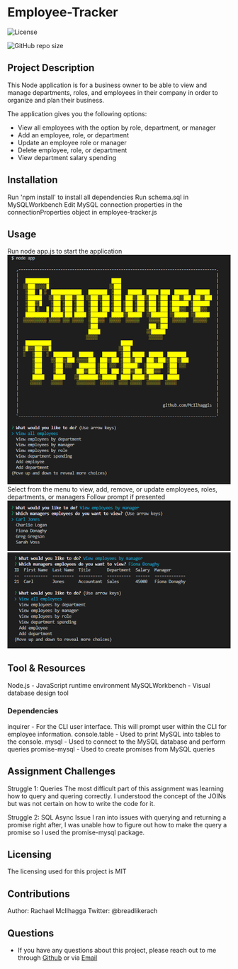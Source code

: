 # Employee-Tracker

![License](https://img.shields.io/github/license/mcilhaggis/responsive-portfolio)

![GitHub repo size](https://img.shields.io/github/repo-size/mcilhaggis/responsive-portfolio)

## Project Description

This Node application is for a business owner to be able to view and manage departments, roles, and employees in their company in order to organize and plan their business.

The application gives you the following options:

* View all employees with the option by role, department, or manager
* Add an employee, role, or department
* Update an employee role or manager
* Delete employee, role, or department
* View department salary spending
 
## Installation

Run 'npm install' to install all dependencies
Run schema.sql in MySQLWorkbench
Edit MySQL connection properties in the connectionProperties object in employee-tracker.js

## Usage

Run node app.js to start the application
![Screenshot of the Photobooth.](/images/screenshot1.png "Screenshot of the Photobooth")
Select from the menu to view, add, remove, or update employees, roles, departments, or managers
Follow prompt if presented
![Screenshot of the Photobooth.](/images/screenshot2.png "Screenshot of the Photobooth")
![Screenshot of the Photobooth.](/images/screenshot3.png "Screenshot of the Photobooth")



## Tool & Resources

Node.js - JavaScript runtime environment
MySQLWorkbench - Visual database design tool

### Dependencies

inquirer - For the CLI user interface. This will prompt user within the CLI for employee information.
console.table - Used to print MySQL into tables to the console.
mysql - Used to connect to the MySQL database and perform queries
promise-mysql - Used to create promises from MySQL queries

## Assignment Challenges

Struggle 1: Queries
The most difficult part of this assignment was learning how to query and quering correctly. I understood the concept of the JOINs but was not certain on how to write the code for it.

Struggle 2: SQL Async Issue
I ran into issues with querying and returning a promise right after, I was unable how to figure out how to make the query a promise so I used the promise-mysql package.

## Licensing 
The licensing used for this project is MIT

## Contributions 
Author: Rachael McIlhagga
Twitter: @breadlikerach
    
## Questions
* If you have any questions about this project, please reach out to me  through <a href="https://github.com/mcilhaggis">Github</a>  or via <a href="mailto:rachael.mcilhagga@live.co.uk">Email</a>